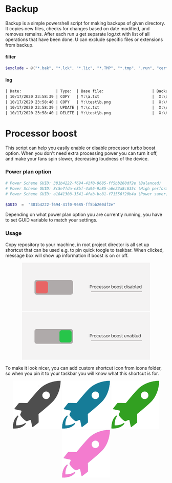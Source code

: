# Backup
Backup is a simple powershell script for making backups of given directory. It copies new files, checks for changes based on date modified, and removes remains. After each run u get separate log.txt with list of all operations that have been done. U can exclude specific files or extensions from backup.
#### filter
```powershell
$exclude = @("*.bak", "*.lck", "*.lic", "*.TMP", "*.tmp", ".run", "cert.pem")
```
#### log
```txt
| Date:               | Type:  | Base file:                     | Backup file:                   |
| 10/17/2020 23:58:39 | COPY   | Y:\a.txt                       |  X:\a.txt                      |
| 10/17/2020 23:58:40 | COPY   | Y:\test\b.png                  |  X:\test\b.png                 |
| 10/17/2020 23:58:39 | UPDATE | Y:\c.txt                       |  X:\c.txt                      |
| 10/17/2020 23:58:40 | DELETE | Y:\test\b.png                  |  X:\test\b.png                 |
```

# Processor boost

This script can help you easily enable or disable processor turbo boost option. When you don't need extra processing power you can turn it off, and make your fans spin slower, decreasing loudness of the device.

### Power plan option
```powershell
# Power Scheme GUID: 381b4222-f694-41f0-9685-ff5bb260df2e (Balanced)
# Power Scheme GUID: 8c5e7fda-e8bf-4a96-9a85-a6e23a8c635c (High performance)
# Power Scheme GUID: a1841308-3541-4fab-bc81-f71556f20b4a (Power saver)

$GUID  =  "381b4222-f694-41f0-9685-ff5bb260df2e"
```
Depending on what power plan option you are currently running, you have to set GUID variable to match your settings.
### Usage
Copy repository to your machine, in root project director is all set up shortcut that can be used e.g. to pin quick toogle to taskbar. When clicked, message box will show up information if boost is on or off.
<p align="center">
   <img src="https://raw.githubusercontent.com/MaSobkowiak/Powershell-Scripts/master/Processor%20boost/assets/OFF.png"> 
   <img src="https://raw.githubusercontent.com/MaSobkowiak/Powershell-Scripts/master/Processor%20boost/assets/ON.png">
</p>
To make it look nicer, you can add custom shortcut icon from icons folder, so when you pin it to your taskbar you will know what this shortcut is for.
<p align="center">
  <img src="https://raw.githubusercontent.com/MaSobkowiak/Powershell-Scripts/master/Processor%20boost/assets/gray.png" width="150" height="150"> 
  <img src="https://raw.githubusercontent.com/MaSobkowiak/Powershell-Scripts/master/Processor%20boost/assets/navy.png" width="150" height="150">
  <img src="https://raw.githubusercontent.com/MaSobkowiak/Powershell-Scripts/master/Processor%20boost/assets/green.png" width="150" height="150">
  <img src="https://raw.githubusercontent.com/MaSobkowiak/Powershell-Scripts/master/Processor%20boost/assets/pink.png" width="150" height="150">
</p>
